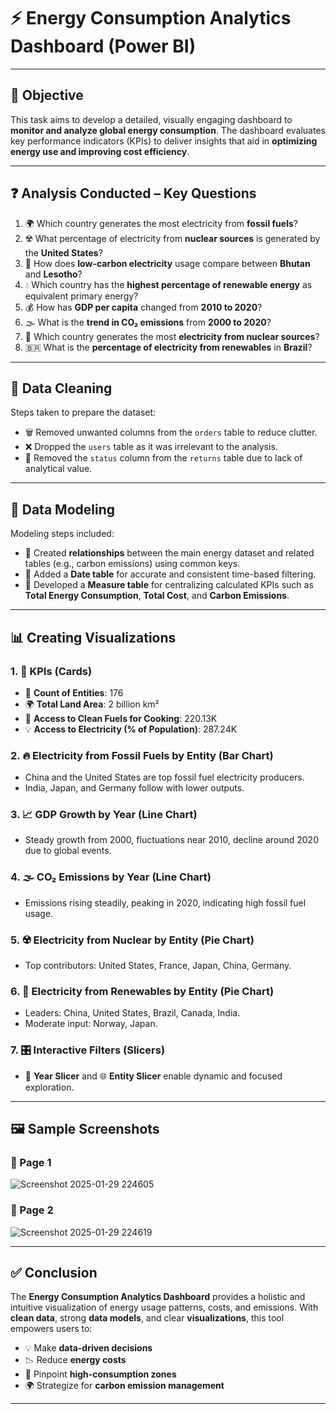 # ⚡ Energy Consumption Analytics Dashboard (Power BI)

---

## 🎯 Objective  
This task aims to develop a detailed, visually engaging dashboard to **monitor and analyze global energy consumption**. The dashboard evaluates key performance indicators (KPIs) to deliver insights that aid in **optimizing energy use and improving cost efficiency**.

---

## ❓ Analysis Conducted – Key Questions

1. 🌍 Which country generates the most electricity from **fossil fuels**?  
2. ☢️ What percentage of electricity from **nuclear sources** is generated by the **United States**?  
3. 🌱 How does **low-carbon electricity** usage compare between **Bhutan** and **Lesotho**?  
4. 💧 Which country has the **highest percentage of renewable energy** as equivalent primary energy?  
5. 💰 How has **GDP per capita** changed from **2010 to 2020**?  
6. 🌫️ What is the **trend in CO₂ emissions** from **2000 to 2020**?  
7. 🔋 Which country generates the most **electricity from nuclear sources**?  
8. 🇧🇷 What is the **percentage of electricity from renewables** in **Brazil**?

---

## 🧹 Data Cleaning  
Steps taken to prepare the dataset:

- 🗑️ Removed unwanted columns from the `orders` table to reduce clutter.  
- ❌ Dropped the `users` table as it was irrelevant to the analysis.  
- 🚫 Removed the `status` column from the `returns` table due to lack of analytical value.

---

## 🔗 Data Modeling  
Modeling steps included:

- 🔄 Created **relationships** between the main energy dataset and related tables (e.g., carbon emissions) using common keys.  
- 📆 Added a **Date table** for accurate and consistent time-based filtering.  
- 📐 Developed a **Measure table** for centralizing calculated KPIs such as **Total Energy Consumption**, **Total Cost**, and **Carbon Emissions**.

---

## 📊 Creating Visualizations

### 1. 📌 **KPIs (Cards)**
- 🏢 **Count of Entities**: 176  
- 🌍 **Total Land Area**: 2 billion km²  
- 🍲 **Access to Clean Fuels for Cooking**: 220.13K  
- 💡 **Access to Electricity (% of Population)**: 287.24K

### 2. 🔥 **Electricity from Fossil Fuels by Entity (Bar Chart)**
- China and the United States are top fossil fuel electricity producers.  
- India, Japan, and Germany follow with lower outputs.

### 3. 📈 **GDP Growth by Year (Line Chart)**
- Steady growth from 2000, fluctuations near 2010, decline around 2020 due to global events.

### 4. 🌫️ **CO₂ Emissions by Year (Line Chart)**
- Emissions rising steadily, peaking in 2020, indicating high fossil fuel usage.

### 5. ☢️ **Electricity from Nuclear by Entity (Pie Chart)**
- Top contributors: United States, France, Japan, China, Germany.

### 6. 🌿 **Electricity from Renewables by Entity (Pie Chart)**
- Leaders: China, United States, Brazil, Canada, India.  
- Moderate input: Norway, Japan.

### 7. 🎛️ **Interactive Filters (Slicers)**
- 📆 **Year Slicer** and 🌐 **Entity Slicer** enable dynamic and focused exploration.

---

## 🖼️ Sample Screenshots

### 📄 Page 1  
![Screenshot 2025-01-29 224605](https://github.com/user-attachments/assets/9f7d6cdd-5dba-4ef3-8c04-0d6aa8d9931c)

### 📄 Page 2  
![Screenshot 2025-01-29 224619](https://github.com/user-attachments/assets/e10799d7-4bfd-4b60-b43f-99b51bf2dee3)

---

## ✅ Conclusion  
The **Energy Consumption Analytics Dashboard** provides a holistic and intuitive visualization of energy usage patterns, costs, and emissions. With **clean data**, strong **data models**, and clear **visualizations**, this tool empowers users to:

- 💡 Make **data-driven decisions**  
- 📉 Reduce **energy costs**  
- 🧭 Pinpoint **high-consumption zones**  
- 🌍 Strategize for **carbon emission management**

---
